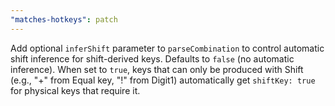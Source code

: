 ```yaml
---
"matches-hotkeys": patch
---
```


Add optional `inferShift` parameter to `parseCombination` to control automatic shift inference for shift-derived keys. Defaults to `false` (no automatic inference). When set to `true`, keys that can only be produced with Shift (e.g., "+" from Equal key, "!" from Digit1) automatically get `shiftKey: true` for physical keys that require it.
